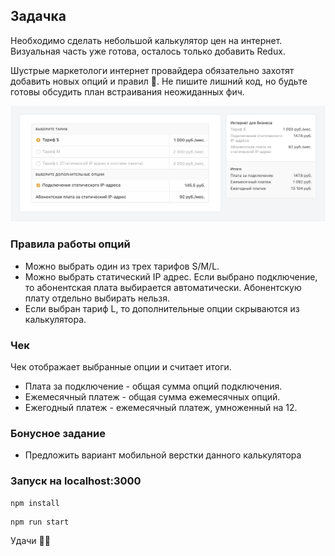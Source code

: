## Задачка

Необходимо сделать небольшой калькулятор цен на интернет. Визуальная часть уже готова, осталось только добавить Redux.

Шустрые маркетологи интернет провайдера обязательно захотят добавить новых опций и правил 🚀. Не пишите лишний код, но будьте готовы обсудить план встраивания неожиданных фич.

![Калькулятор цен на интернет](public/how-it-looks-like.png)

### Правила работы опций

- Можно выбрать один из трех тарифов S/M/L.
- Можно выбрать статический IP адрес. Если выбрано подключение, то абонентская плата выбирается автоматически. Абонентскую плату отдельно выбирать нельзя.
- Если выбран тариф L, то дополнительные опции скрываются из калькулятора.

### Чек

Чек отображает выбранные опции и считает итоги.

- Плата за подключение - общая сумма опций подключения.
- Ежемесячный платеж - общая сумма ежемесячных опций.
- Ежегодный платеж - ежемесячный платеж, умноженный на 12.

### Бонусное задание

- Предложить вариант мобильной верстки данного калькулятора

### Запуск на localhost:3000

```
npm install
```

```
npm run start
```

Удачи 💪🧠

